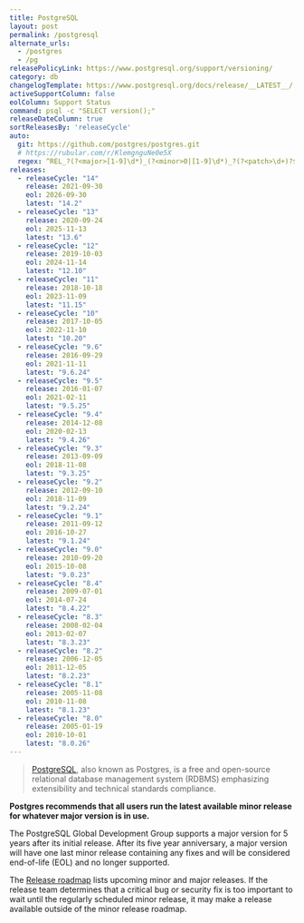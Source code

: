 ```yaml
---
title: PostgreSQL
layout: post
permalink: /postgresql
alternate_urls:
  - /postgres
  - /pg
releasePolicyLink: https://www.postgresql.org/support/versioning/
category: db
changelogTemplate: https://www.postgresql.org/docs/release/__LATEST__/
activeSupportColumn: false
eolColumn: Support Status
command: psql -c "SELECT version();"
releaseDateColumn: true
sortReleasesBy: 'releaseCycle'
auto:
  git: https://github.com/postgres/postgres.git
  # https://rubular.com/r/KlemgnguNe0e5X
  regex: ^REL_?(?<major>[1-9]\d*)_(?<minor>0|[1-9]\d*)_?(?<patch>\d+)?$
releases:
  - releaseCycle: "14"
    release: 2021-09-30
    eol: 2026-09-30
    latest: "14.2"
  - releaseCycle: "13"
    release: 2020-09-24
    eol: 2025-11-13
    latest: "13.6"
  - releaseCycle: "12"
    release: 2019-10-03
    eol: 2024-11-14
    latest: "12.10"
  - releaseCycle: "11"
    release: 2018-10-18
    eol: 2023-11-09
    latest: "11.15"
  - releaseCycle: "10"
    release: 2017-10-05
    eol: 2022-11-10
    latest: "10.20"
  - releaseCycle: "9.6"
    release: 2016-09-29
    eol: 2021-11-11
    latest: "9.6.24"
  - releaseCycle: "9.5"
    release: 2016-01-07
    eol: 2021-02-11
    latest: "9.5.25"
  - releaseCycle: "9.4"
    release: 2014-12-08
    eol: 2020-02-13
    latest: "9.4.26"
  - releaseCycle: "9.3"
    release: 2013-09-09
    eol: 2018-11-08
    latest: "9.3.25"
  - releaseCycle: "9.2"
    release: 2012-09-10
    eol: 2018-11-09
    latest: "9.2.24"
  - releaseCycle: "9.1"
    release: 2011-09-12
    eol: 2016-10-27
    latest: "9.1.24"
  - releaseCycle: "9.0"
    release: 2010-09-20
    eol: 2015-10-08
    latest: "9.0.23"
  - releaseCycle: "8.4"
    release: 2009-07-01
    eol: 2014-07-24
    latest: "8.4.22"
  - releaseCycle: "8.3"
    release: 2008-02-04
    eol: 2013-02-07
    latest: "8.3.23"
  - releaseCycle: "8.2"
    release: 2006-12-05
    eol: 2011-12-05
    latest: "8.2.23"
  - releaseCycle: "8.1"
    release: 2005-11-08
    eol: 2010-11-08
    latest: "8.1.23"
  - releaseCycle: "8.0"
    release: 2005-01-19
    eol: 2010-10-01
    latest: "8.0.26"
---
```


> [PostgreSQL](https://www.postgresql.org/), also known as Postgres, is a free and open-source relational database management system (RDBMS) emphasizing extensibility and technical standards compliance.

**Postgres recommends that all users run the latest available minor release for whatever major version is in use.**

The PostgreSQL Global Development Group supports a major version for 5 years after its initial release. After its five year anniversary, a major version will have one last minor release containing any fixes and will be considered end-of-life (EOL) and no longer supported.

The [Release roadmap](https://www.postgresql.org/developer/roadmap/) lists upcoming minor and major releases. If the release team determines that a critical bug or security fix is too important to wait until the regularly scheduled minor release, it may make a release available outside of the minor release roadmap.

